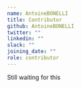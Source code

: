 ```yaml
---
name: AntoineBONELLI
title: Contributor
github: AntoineBONELLI
twitter: ""
linkedin: ""
slack: ""
joining_date: ""
role: contributor
---
```


Still waiting for this
